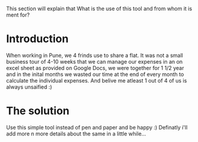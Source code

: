 This section will explain that What is the use of this tool and from whom it is ment for?

# Introduction #

When working in Pune, we 4 frinds use to share a flat. It was not a small business tour of 4-10 weeks that we can manage our expenses in an on excel sheet as provided on Google Docs, we were together for 1 1/2 year and in the inital months we wasted our time at the end of every month to calculate the individual expenses. And belive me atleast 1 out of 4 of us is always unsaified :)


# The solution #

Use this simple tool instead of pen and paper and be happy :)
Definatly i'll add more n more details about the same in a little while...





